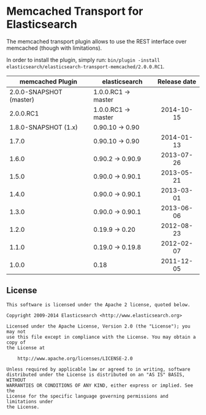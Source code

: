 Memcached Transport for Elasticsearch
==================================

The memcached transport plugin allows to use the REST interface over memcached (though with limitations).

In order to install the plugin, simply run: `bin/plugin -install elasticsearch/elasticsearch-transport-memcached/2.0.0.RC1`.

|      memcached Plugin       | elasticsearch         | Release date |
|-----------------------------|-----------------------|:------------:|
| 2.0.0-SNAPSHOT (master)     | 1.0.0.RC1 -> master   |              |
| 2.0.0.RC1                   | 1.0.0.RC1 -> master   |  2014-10-15  |
| 1.8.0-SNAPSHOT (1.x)        | 0.90.10 -> 0.90       |              |
| 1.7.0                       | 0.90.10 -> 0.90       |  2014-01-13  |
| 1.6.0                       | 0.90.2 -> 0.90.9      |  2013-07-26  |
| 1.5.0                       | 0.90.0 -> 0.90.1      |  2013-05-21  |
| 1.4.0                       | 0.90.0 -> 0.90.1      |  2013-03-01  |
| 1.3.0                       | 0.90.0 -> 0.90.1      |  2013-06-06  |
| 1.2.0                       | 0.19.9 -> 0.20        |  2012-08-23  |
| 1.1.0                       | 0.19.0 -> 0.19.8      |  2012-02-07  |
| 1.0.0                       | 0.18                  |  2011-12-05  |

License
-------

    This software is licensed under the Apache 2 license, quoted below.

    Copyright 2009-2014 Elasticsearch <http://www.elasticsearch.org>

    Licensed under the Apache License, Version 2.0 (the "License"); you may not
    use this file except in compliance with the License. You may obtain a copy of
    the License at

        http://www.apache.org/licenses/LICENSE-2.0

    Unless required by applicable law or agreed to in writing, software
    distributed under the License is distributed on an "AS IS" BASIS, WITHOUT
    WARRANTIES OR CONDITIONS OF ANY KIND, either express or implied. See the
    License for the specific language governing permissions and limitations under
    the License.
